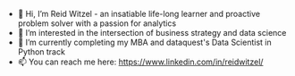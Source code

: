 - 👋 Hi, I’m Reid Witzel - an insatiable life-long learner and proactive problem solver with a passion for analytics
- 👀 I’m interested in the intersection of business strategy and data science
- 🌱 I’m currently completing my MBA and dataquest's Data Scientist in Python track
- 📫 You can reach me here: https://www.linkedin.com/in/reidwitzel/

<!---
reidwitz/reidwitz is a ✨ special ✨ repository because its `README.md` (this file) appears on your GitHub profile.
You can click the Preview link to take a look at your changes.
--->
